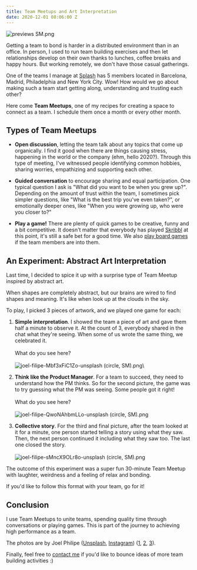 ```yaml
---
title: Team Meetups and Art Interpretation
date: 2020-12-01 08:06:00 Z
---
```


![previews SM.png](/uploads/previews%20SM.png)

Getting a team to bond is harder in a distributed environment than in an office. In person, I used to run team building exercises and then let relationships develop on their own thanks to lunches, coffee breaks and happy hours. But working remotely, we don't have those casual gatherings.

One of the teams I manage at [Splash](https://splashthat.com/) has 5 members located in Barcelona, Madrid, Philadelphia and New York City. Wow! How would we go about making such a team start getting along, understanding and trusting each other?

Here come **Team Meetups**, one of my recipes for creating a space to connect as a team. I schedule them once a month or every other month.

## Types of Team Meetups

* **Open discussion**, letting the team talk about any topics that come up organically. I find it good when there are things causing stress, happening in the world or the company (ehm, hello 2020?). Through this type of meeting, I've witnessed people identifying common hobbies, sharing worries, empathizing and supporting each other.

* **Guided conversation** to encourage sharing and equal participation. One typical question I ask is "What did you want to be when you grew up?". Depending on the amount of trust within the team, I sometimes pick simpler questions, like "What is the best trip you've even taken?", or emotionally deeper ones, like "When you were growing up, who were you closer to?"

* **Play a game!** There are plenty of quick games to be creative, funny and a bit competitive. It doesn't matter that everybody has played [Skribbl](https://skribbl.io/) at this point, it's still a safe bet for a good time. We also [play board games](https://en.boardgamearena.com/) if the team members are into them.

## An Experiment: Abstract Art Interpretation

Last time, I decided to spice it up with a surprise type of Team Meetup inspired by abstract art.

When shapes are completely abstract, but our brains are wired to find shapes and meaning. It's like when look up at the clouds in the sky.

To play, I picked 3 pieces of artwork, and we played one game for each:

1. **Simple interpretation**. I showed the team a piece of art and gave them half a minute to observe it. At the count of 3, everybody shared in the chat what they're seeing. When some of us wrote the same thing, we celebrated it.\
   \
   What do you see here?\
   \
   ![joel-filipe-Mbf3xFiC1Zo-unsplash (circle, SM).png](/uploads/joel-filipe-Mbf3xFiC1Zo-unsplash%20(circle,%20SM).png)\

2. **Think like the Product Manager**. For a team to succeed, they need to understand how the PM thinks. So for the second picture, the game was to try guessing what the PM was seeing. Some people got it right!\
   \
   What do you see here?\
   \
   ![joel-filipe-QwoNAhbmLLo-unsplash (circle, SM).png](/uploads/joel-filipe-QwoNAhbmLLo-unsplash%20(circle,%20SM).png)

3. **Collective story**. For the third and final picture, after the team looked at it for a minute, one person started telling a story using what they saw. Then, the next person continued it including what they saw too. The last one closed the story.\
   \
   ![joel-filipe-sMncX9OLr8o-unsplash (circle, SM).png](/uploads/joel-filipe-sMncX9OLr8o-unsplash%20(circle,%20SM).png)

The outcome of this experiment was a super fun 30-minute Team Meetup with laughter, weirdness and a feeling of relax and bonding.

If you'd like to follow this format with your team, go for it!

## Conclusion

I use Team Meetups to unite teams, spending quality time through conversations or playing games. This is part of the journey to achieving high performance as a team.

The photos are by Joel Philipe ([Unsplash](https://unsplash.com/@joelfilip), [Instagram](http://instagram.com/joelfilip/)) ([1](https://unsplash.com/photos/Mbf3xFiC1Zo), [2](https://unsplash.com/photos/QwoNAhbmLLo), [3](https://unsplash.com/photos/sMncX9OLr8o)).

Finally, feel free to [contact me](https://www.linkedin.com/in/guillermodlpa/) if you'd like to bounce ideas of more team building activities :)